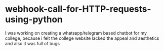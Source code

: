 # webhook-call-for-HTTP-requests-using-python
I was working on creating a whatsapp/telegram based chatbot for my college, because i felt the college website lacked the appeal and aesthetics and also it was full of bugs
